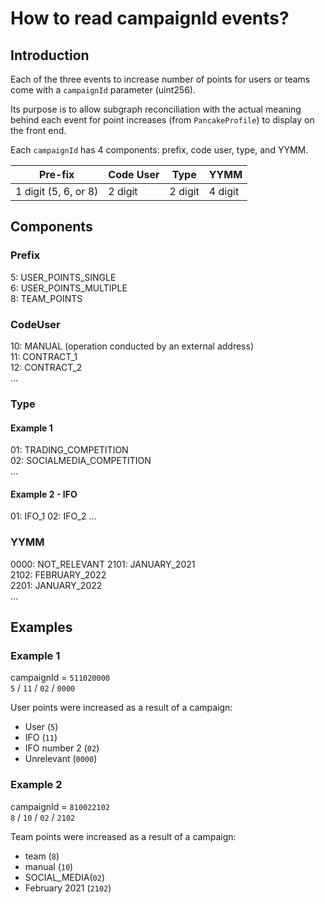 # How to read campaignId events?

## Introduction

Each of the three events to increase number of points for users or teams come with a `campaignId` parameter (uint256).

Its purpose is to allow subgraph reconciliation with the actual meaning behind each event for point increases (from `PancakeProfile`) to display on the front end.

Each `campaignId` has 4 components: prefix, code user, type, and YYMM.

| Pre-fix              | Code User | Type    | YYMM    |
| -------------------- | --------- | ------- | ------- |
| 1 digit (5, 6, or 8) | 2 digit   | 2 digit | 4 digit |

## Components

### Prefix

5: USER_POINTS_SINGLE <br/>
6: USER_POINTS_MULTIPLE<br/>
8: TEAM_POINTS <br/>

### CodeUser

10: MANUAL (operation conducted by an external address)<br/>
11: CONTRACT_1<br/>
12: CONTRACT_2<br/>
...

### Type

#### Example 1

01: TRADING_COMPETITION<br/>
02: SOCIALMEDIA_COMPETITION<br/>
...

#### Example 2 - IFO

01: IFO_1
02: IFO_2
...

### YYMM

0000: NOT_RELEVANT
2101: JANUARY_2021<br/>
2102: FEBRUARY_2022<br/>
2201: JANUARY_2022<br/>
...

## Examples

### Example 1

campaignId = `511020000`<br/>
`5` / `11` / `02` / `0000`<br/>

User points were increased as a result of a campaign:

- User (`5`)
- IFO (`11`)
- IFO number 2 (`02`)
- Unrelevant (`0000`)

### Example 2

campaignId = `810022102`<br/>
`8` / `10` / `02` / `2102`<br/>

Team points were increased as a result of a campaign:

- team (`8`)
- manual (`10`)
- SOCIAL_MEDIA(`02`)
- February 2021 (`2102`)
